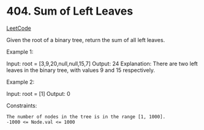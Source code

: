 # 404. Sum of Left Leaves

[LeetCode](https://leetcode.com/problems/sum-of-left-leaves/)

Given the root of a binary tree, return the sum of all left leaves.



Example 1:

Input: root = [3,9,20,null,null,15,7]
Output: 24
Explanation: There are two left leaves in the binary tree, with values 9 and 15 respectively.

Example 2:

Input: root = [1]
Output: 0



Constraints:

    The number of nodes in the tree is in the range [1, 1000].
    -1000 <= Node.val <= 1000
